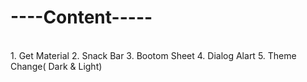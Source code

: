 # ----Content-----
<br>
1. Get Material
2. Snack Bar
3. Bootom Sheet
4. Dialog Alart
5. Theme Change( Dark & Light)
